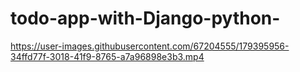 # todo-app-with-Django-python-

https://user-images.githubusercontent.com/67204555/179395956-34ffd77f-3018-41f9-8765-a7a96898e3b3.mp4

